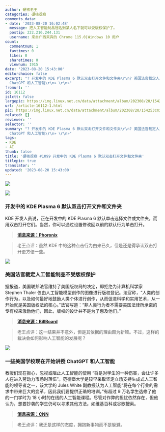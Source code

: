 ```yaml
---
author: 硬核老王
categories: 硬核观察
comments_data:
- date: '2023-08-20 16:02:48'
  message: 把人工智能制品冠名到某人名下就可以受版权保护了。
  postip: 222.216.244.131
  username: 来自广西来宾的 Chrome 115.0|Windows 10 用户
count:
  commentnum: 1
  favtimes: 0
  likes: 0
  sharetimes: 0
  viewnum: 1915
date: '2023-08-20 15:43:00'
editorchoice: false
excerpt: "? 开发中的 KDE Plasma 6 默认双击打开文件和文件夹\r\n? 美国法官裁定人工智能制品不受版权保护\r\n? 一些美国学校现在开始讲授
  ChatGPT 和人工智能\r\n» \r\n»"
fromurl: ''
id: 16112
islctt: false
largepic: https://img.linux.net.cn/data/attachment/album/202308/20/154253cmz3326i183ipik2.jpg
url: /article-16112-1.html
pic: https://img.linux.net.cn/data/attachment/album/202308/20/154253cmz3326i183ipik2.jpg.thumb.jpg
related: []
reviewer: ''
selector: ''
summary: "? 开发中的 KDE Plasma 6 默认双击打开文件和文件夹\r\n? 美国法官裁定人工智能制品不受版权保护\r\n? 一些美国学校现在开始讲授
  ChatGPT 和人工智能\r\n» \r\n»"
tags:
- KDE
- AI
thumb: false
title: '硬核观察 #1099 开发中的 KDE Plasma 6 默认双击打开文件和文件夹'
titlepic: true
translator: ''
updated: '2023-08-20 15:43:00'
---
```


![](https://img.linux.net.cn/data/attachment/album/202308/20/154253cmz3326i183ipik2.jpg)


![](https://img.linux.net.cn/data/attachment/album/202308/20/154303ay0g8b0y4jehbhc0.jpg)


### 开发中的 KDE Plasma 6 默认双击打开文件和文件夹


KDE 开发人员说，正在开发中的 KDE Plasma 6 默认单击选择文件或文件夹，而用双击打开它们。当然，你可以通过设置修改回以前的默认行为单击打开。



> 
> **[消息来源：Phoronix](https://www.phoronix.com/news/KDE-Plasma-6-Double-Click)**
> 
> 
> 



> 
> 老王点评：虽然 KDE 中的这种点击行为由来已久，但是还是得承认双击打开更方便一些。
> 
> 
> 


![](https://img.linux.net.cn/data/attachment/album/202308/20/154316yaab11a1i6wibmbq.jpg)


### 美国法官裁定人工智能制品不受版权保护


据报道，美国联邦法官维持了美国版权局的决定，即拒绝为计算机科学家 Stephen Thaler 仅由人工智能模型创作的图像进行版权登记。法官称，“人类的创作行为，以及如何最好地鼓励人类个体进行创作，从而促进科学和实用艺术，从一开始就是美国版权法的核心。”法官写道：“非人类行为者不需要美国法律所承诺的专有权来激励他们，因此，版权的设计并不是为了惠及他们。”



> 
> **[消息来源：BillBoard](https://www.billboard.com/pro/ai-generated-creative-works-cant-be-copyrighted-judge-rules/)**
> 
> 
> 



> 
> 老王点评：这一结果并不意外，但是其依据的理由颇为新颖。不过，这样的裁决会如何影响人工智能的发展呢？
> 
> 
> 


![](https://img.linux.net.cn/data/attachment/album/202308/20/154338e9d8syjjxxxaa0xl.jpg)


### 一些美国学校现在开始讲授 ChatGPT 和人工智能


教授们现在担心，忽视或阻止人工智能的使用 “将是对学生的一种伤害，会让许多人在进入劳动力市场时落伍”。范德堡大学是较早采取坚定立场支持生成式人工智能的领导者之一，该大学的 Jules White 副教授认为人工智能“将在每个行业的需求中带来巨大的变革，因此我们要提供正确的培训。”有超过 9 万名学生选修了他的一门学时为 18 小时的在线的人工智能课程。尽管对作弊的担忧依然存在，但他认为，想要抄袭的学生仍可以寻求其他方法，如维基百科或谷歌搜索。



> 
> **[消息来源：CNN](https://www.cnn.com/2023/08/19/tech/schools-teaching-chagpt-students/)**
> 
> 
> 



> 
> 老王点评：我还是这样的态度，拥抱新事物而不是躲避。
> 
> 
>